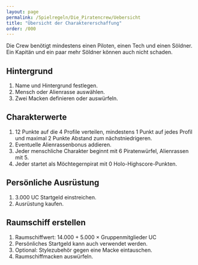 ```yaml
---
layout: page
permalink: /Spielregeln/Die_Piratencrew/Uebersicht
title: "Übersicht der Charaktererschaffung"
order: /000
---
```


Die Crew benötigt mindestens einen Piloten, einen Tech und einen Söldner. Ein Kapitän und ein paar mehr Söldner können auch nicht schaden.

## Hintergrund

1. Name und Hintergrund festlegen.
2. Mensch oder Alienrasse auswählen.
3. Zwei Macken definieren oder auswürfeln.

## Charakterwerte

1. 12 Punkte auf die 4 Profile verteilen, mindestens 1 Punkt auf jedes Profil und maximal 2 Punkte Abstand zum nächstniedrigeren.
2. Eventuelle Alienrassenbonus addieren.
3. Jeder menschliche Charakter beginnt mit 6 Piratenwürfel, Alienrassen mit 5.
4. Jeder startet als Möchtegernpirat mit 0 Holo-Highscore-Punkten.

## Persönliche Ausrüstung

1. 3.000 UC Startgeld einstreichen.
2. Ausrüstung kaufen.

## Raumschiff erstellen

1. Raumschiffwert: 14.000 + 5.000 × Gruppenmitglieder UC
2. Persönliches Startgeld kann auch verwendet werden.
3. Optional: Stylezubehör gegen eine Macke eintauschen.
4. Raumschiffmacken auswürfeln.
